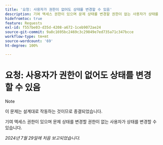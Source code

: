 ```yaml
---
title: '요청: 사용자가 권한이 없어도 상태를 변경할 수 있음'
description: 기여 액세스 권한이 있으며 문제 상태를 변경할 권한이 없는 사용자가 상태를 변경할 수 있습니다.
hidefromtoc: true
feature: Requests
exl-id: f557be03-d35d-4208-a672-1ceb9072ae24
source-git-commit: 9a8c1695bc2469c3c29849e7ed735a71c347bcce
workflow-type: tm+mt
source-wordcount: '69'
ht-degree: 100%

---
```


# 요청: 사용자가 권한이 없어도 상태를 변경할 수 있음

>[!NOTE]
>
>이 문제는 설계대로 작동하는 것이므로 종결되었습니다.

기여 액세스 권한이 있으며 문제 상태를 변경할 권한이 없는 사용자가 상태를 변경할 수 있습니다.

_2024년 7월 29일에 처음 보고되었습니다._
